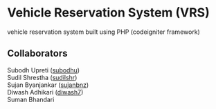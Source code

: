 Vehicle Reservation System (VRS)
===

vehicle reservation system built using PHP (codeigniter framework)


Collaborators
--------------
Subodh Upreti (<a href="http://github.com/subodhu">subodhu</a>)<br>
Sudil Shrestha (<a href="http://github.com/sudilshr">sudilshr</a>)<br>
Sujan Byanjankar (<a href="http://github.com/sujanbnz">sujanbnz</a>)<br>
Diwash Adhikari (<a href="http://github.com/diwash7">diwash7</a>)<br>
Suman Bhandari<br>
